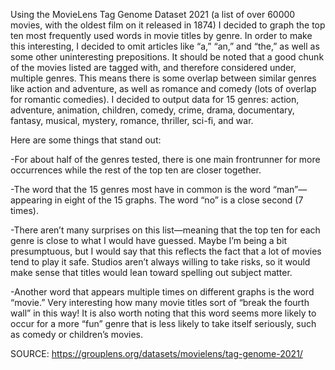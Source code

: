 Using the MovieLens Tag Genome Dataset 2021 (a list of over 60000 movies, with the oldest film on it released in 1874) I decided to graph the top ten most frequently used words in movie titles by genre. In order to make this interesting, I decided to omit articles like “a,” “an,” and “the,” as well as some other uninteresting prepositions. It should be noted that a good chunk of the movies listed are tagged with, and therefore considered under, multiple genres. This means there is some overlap between similar genres like action and adventure, as well as romance and comedy (lots of overlap for romantic comedies).
I decided to output data for 15 genres: action, adventure, animation, children, comedy, crime, drama, documentary, fantasy, musical, mystery, romance, thriller, sci-fi, and war. 

Here are some things that stand out:

-For about half of the genres tested, there is one main frontrunner for more occurrences while the rest of the top ten are closer together. 

-The word that the 15 genres most have in common is the word “man”—appearing in eight of the 15 graphs. The word “no” is a close second (7 times).

-There aren’t many surprises on this list—meaning that the top ten for each genre is close to what I would have guessed. Maybe I’m being a bit presumptuous, but I would say that this reflects the fact that a lot of movies tend to play it safe. Studios aren’t always willing to take risks, so it would make sense that titles would lean toward spelling out subject matter. 

-Another word that appears multiple times on different graphs is the word “movie.” Very interesting how many movie titles sort of “break the fourth wall” in this way! It is also worth noting that this word seems more likely to occur for a more “fun” genre that is less likely to take itself seriously, such as comedy or children’s movies. 

SOURCE:
https://grouplens.org/datasets/movielens/tag-genome-2021/


